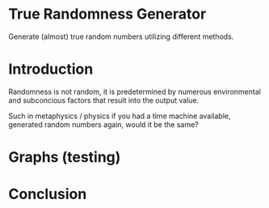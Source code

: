 # True Randomness Generator
Generate (almost) true random numbers utilizing different methods.

# Introduction

Randomness is not random, it is predetermined by numerous environmental and subconcious factors that result into the output value. 

Such in metaphysics / physics if you had a time machine available, generated random numbers again, would it be the same?


# Graphs (testing)


# Conclusion

